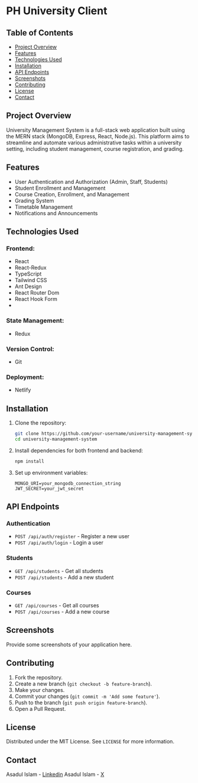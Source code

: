 # PH University Client

## Table of Contents
- [Project Overview](#project-overview)
- [Features](#features)
- [Technologies Used](#technologies-used)
- [Installation](#installation)
- [API Endpoints](#api-endpoints)
- [Screenshots](#screenshots)
- [Contributing](#contributing)
- [License](#license)
- [Contact](#contact)

## Project Overview
University Management System is a full-stack web application built using the MERN stack (MongoDB, Express, React, Node.js). This platform aims to streamline and automate various administrative tasks within a university setting, including student management, course registration, and grading.

## Features
- User Authentication and Authorization (Admin, Staff, Students)
- Student Enrollment and Management
- Course Creation, Enrollment, and Management
- Grading System
- Timetable Management
- Notifications and Announcements

## Technologies Used
### Frontend:
- React
- React-Redux
- TypeScript
- Tailwind CSS 
- Ant Design
- React Router Dom
- React Hook Form
- 

### State Management:
- Redux
### Version Control:
- Git
### Deployment:
- Netlify

## Installation
1. Clone the repository:
    ```bash
    git clone https://github.com/your-username/university-management-system.git
    cd university-management-system
    ```
2. Install dependencies for both frontend and backend:
    ```bash    
    npm install
    ```
3. Set up environment variables:
    ```env
    MONGO_URI=your_mongodb_connection_string
    JWT_SECRET=your_jwt_secret
    ```


## API Endpoints
### Authentication
- `POST /api/auth/register` - Register a new user
- `POST /api/auth/login` - Login a user

### Students
- `GET /api/students` - Get all students
- `POST /api/students` - Add a new student

### Courses
- `GET /api/courses` - Get all courses
- `POST /api/courses` - Add a new course

## Screenshots
Provide some screenshots of your application here.

## Contributing
1. Fork the repository.
2. Create a new branch (`git checkout -b feature-branch`).
3. Make your changes.
4. Commit your changes (`git commit -m 'Add some feature'`).
5. Push to the branch (`git push origin feature-branch`).
6. Open a Pull Request.

## License
Distributed under the MIT License. See `LICENSE` for more information.

## Contact
Asadul Islam - [Linkedin](https://www.linkedin.com/in/asad406/)
Asadul Islam - [X](https://x.com/asad406_)
